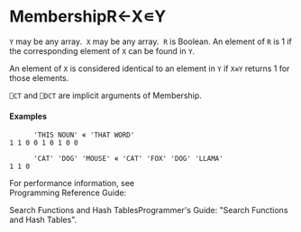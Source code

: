 




<h1 class="heading"><span class="name">Membership</span><span class="command">R←X∊Y</span></h1>

`Y` may be any array.  `X` may be any array.  `R` is Boolean. An element of `R` is 1 if the corresponding element of `X` can be found in `Y`.


An element of `X` is considered identical to an element in `Y` if `X≡Y` returns 1 for those elements.


`⎕CT` and `⎕DCT` are  implicit arguments of Membership.

#### Examples
```apl
      'THIS NOUN' ∊ 'THAT WORD'
1 1 0 0 1 0 1 0 0
 
      'CAT' 'DOG' 'MOUSE' ∊ 'CAT' 'FOX' 'DOG' 'LLAMA'
1 1 0
```



For performance information, see  
Programming Reference Guide: 

Search Functions and Hash TablesProgrammer's Guide: "Search Functions and Hash Tables".


